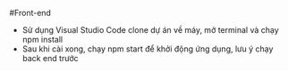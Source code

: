#Front-end

- Sử dụng Visual Studio Code clone dự án về máy, mở terminal và chạy npm install
- Sau khi cài xong, chạy npm start để khởi động ứng dụng, lưu ý chạy back end trước
